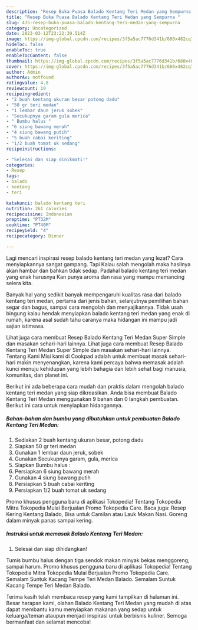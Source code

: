 ```yaml
---
description: "Resep Buka Puasa Balado Kentang Teri Medan yang Sempurna "
title: "Resep Buka Puasa Balado Kentang Teri Medan yang Sempurna "
slug: 435-resep-buka-puasa-balado-kentang-teri-medan-yang-sempurna
category: Uncategorized
date: 2023-03-12T23:22:39.514Z
image: https://img-global.cpcdn.com/recipes/3f5a5ac7776d341b/680x482cq70/balado-kentang-teri-medan-foto-resep-utama.jpg
hideToc: false
enableToc: true
enableTocContent: false
thumbnail: https://img-global.cpcdn.com/recipes/3f5a5ac7776d341b/680x482cq70/balado-kentang-teri-medan-foto-resep-utama.jpg
cover: https://img-global.cpcdn.com/recipes/3f5a5ac7776d341b/680x482cq70/balado-kentang-teri-medan-foto-resep-utama.jpg
author: Admin
authorAv: notfound
ratingvalue: 4.8
reviewcount: 19
recipeingredient:
- "2 buah kentang ukuran besar potong dadu"
- "50 gr teri medan"
- "1 lembar daun jeruk sobek"
- "Secukupnya garam gula merica"
- " Bumbu halus "
- "6 siung bawang merah"
- "4 siung bawang putih"
- "5 buah cabai keriting"
- "1/2 buah tomat uk sedang"
recipeinstructions:

- "Selesai dan siap dinikmati!"
categories:
- Resep
tags:
- balado
- kentang
- teri

katakunci: balado kentang teri 
nutrition: 261 calories
recipecuisine: Indonesian
preptime: "PT32M"
cooktime: "PT40M"
recipeyield: "4"
recipecategory: Dinner

---
```



Lagi mencari inspirasi resep balado kentang teri medan yang lezat? Cara menyiapkannya sangat gampang. Tapi Kalau salah mengolah maka hasilnya akan hambar dan bahkan tidak sedap. Padahal balado kentang teri medan yang enak harusnya Kan punya aroma dan rasa yang mampu memancing selera kita.


Banyak hal yang sedikit banyak mempengaruhi kualitas rasa dari balado kentang teri medan, pertama dari jenis bahan, selanjutnya pemilihan bahan segar dan bagus, sampai cara mengolah dan menyajikannya. Tidak usah bingung kalau hendak menyiapkan balado kentang teri medan yang enak di rumah, karena asal sudah tahu caranya maka hidangan ini mampu jadi sajian istimewa.

Lihat juga cara membuat Resep Balado Kentang Teri Medan Super Simple dan masakan sehari-hari lainnya. Lihat juga cara membuat Resep Balado Kentang Teri Medan Super Simple dan masakan sehari-hari lainnya. Tentang Kami Misi kami di Cookpad adalah untuk membuat masak sehari-hari makin menyenangkan, karena kami percaya bahwa memasak adalah kunci menuju kehidupan yang lebih bahagia dan lebih sehat bagi manusia, komunitas, dan planet ini.


Berikut ini ada beberapa cara mudah dan praktis dalam mengolah balado kentang teri medan yang siap dikreasikan. Anda bisa membuat Balado Kentang Teri Medan menggunakan 9 bahan dan 0 langkah pembuatan. Berikut ini cara untuk menyiapkan hidangannya.

<!--inarticleads1-->

##### Bahan-bahan dan bumbu yang dibutuhkan untuk pembuatan Balado Kentang Teri Medan:

1. Sediakan 2 buah kentang ukuran besar, potong dadu
1. Siapkan 50 gr teri medan
1. Gunakan 1 lembar daun jeruk, sobek
1. Gunakan Secukupnya garam, gula, merica
1. Siapkan  Bumbu halus :
1. Persiapkan 6 siung bawang merah
1. Gunakan 4 siung bawang putih
1. Persiapkan 5 buah cabai keriting
1. Persiapkan 1/2 buah tomat uk sedang


Promo khusus pengguna baru di aplikasi Tokopedia! Tentang Tokopedia Mitra Tokopedia Mulai Berjualan Promo Tokopedia Care. Baca juga: Resep Kering Kentang Balado, Bisa untuk Camilan atau Lauk Makan Nasi. Goreng dalam minyak panas sampai kering. 

<!--inarticleads2-->

##### Instruksi untuk memasak Balado Kentang Teri Medan:


1. Selesai dan siap dihidangkan!

Tumis bumbu halus dengan tiga sendok makan minyak bekas menggoreng, sampai harum. Promo khusus pengguna baru di aplikasi Tokopedia! Tentang Tokopedia Mitra Tokopedia Mulai Berjualan Promo Tokopedia Care. Semalam Suntuk Kacang Tempe Teri Medan Balado. Semalam Suntuk Kacang Tempe Teri Medan Balado. 

Terima kasih telah membaca resep yang kami tampilkan di halaman ini. Besar harapan kami, olahan Balado Kentang Teri Medan yang mudah di atas dapat membantu kamu menyiapkan makanan yang sedap untuk keluarga/teman ataupun menjadi inspirasi untuk berbisnis kuliner. Semoga bermanfaat dan selamat mencoba!
